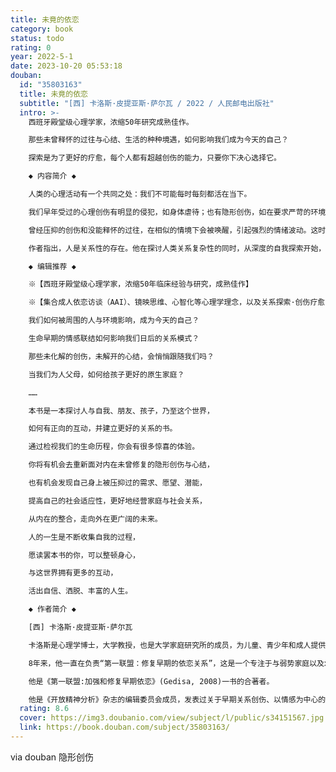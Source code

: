 ```yaml
---
title: 未竟的依恋
category: book
status: todo
rating: 0
year: 2022-5-1
date: 2023-10-20 05:53:18
douban:
  id: "35803163"
  title: 未竟的依恋
  subtitle: "[西] 卡洛斯·皮提亚斯·萨尔瓦 / 2022 / 人民邮电出版社"
  intro: >-
    西班牙殿堂级心理学家，浓缩50年研究成熟佳作。

    那些未曾释怀的过往与心结、生活的种种境遇，如何影响我们成为今天的自己？

    探索是为了更好的疗愈，每个人都有超越创伤的能力，只要你下决心选择它。

    ◆ 内容简介 ◆

    人类的心理活动有一个共同之处：我们不可能每时每刻都活在当下。

    我们早年受过的心理创伤有明显的侵犯，如身体虐待；也有隐形创伤，如在要求严苛的环境中长大、毫无预料地被羞辱、一部分性格或需求被完全禁止、情绪被忽视，等等，在成长过程中重复发生并累积起来，逐渐摧毁我们的安全感和自尊心。

    曾经压抑的创伤和没能释怀的过往，在相似的情境下会被唤醒，引起强烈的情绪波动。这时我们的行为或话语，很容易伤到我们最亲近的人，包括我们的孩子。我们会不自觉地从受害者，变成加害者。

    作者指出，人是关系性的存在。他在探讨人类关系复杂性的同时，从深度的自我探索开始，修复内在的依恋模式，进而提高心智化的程度与认知自信，培养共情能力，让我们在当下与未来更好地经营关系。重要的是，你要相信，每个人都有疗愈自己的能力。

    ◆ 编辑推荐 ◆

    ※【西班牙殿堂级心理学家，浓缩50年临床经验与研究，成熟佳作】

    ※【集合成人依恋访谈（AAI）、镜映思维、心智化等心理学理念，以及关系探索·创伤疗愈·依恋修复·情感关怀·重建自信等议题】

    我们如何被周围的人与环境影响，成为今天的自己？

    生命早期的情感联结如何影响我们日后的关系模式？

    那些未化解的创伤，未解开的心结，会悄悄跟随我们吗？

    当我们为人父母，如何给孩子更好的原生家庭？

    ……

    本书是一本探讨人与自我、朋友、孩子，乃至这个世界，

    如何有正向的互动，并建立更好的关系的书。

    通过检视我们的生命历程，你会有很多惊喜的体验。

    你将有机会去重新面对内在未曾修复的隐形创伤与心结，

    也有机会发现自己身上被压抑过的需求、愿望、潜能，

    提高自己的社会适应性，更好地经营家庭与社会关系，

    从内在的整合，走向外在更广阔的未来。

    人的一生是不断收集自我的过程，

    愿读罢本书的你，可以整顿身心，

    与这世界拥有更多的互动，

    活出自信、洒脱、丰富的人生。

    ◆ 作者简介 ◆

    [西] 卡洛斯·皮提亚斯·萨尔瓦

    卡洛斯是心理学博士，大学教授，也是大学家庭研究所的成员，为儿童、青少年和成人提供私人心理治疗。

    8年来，他一直在负责“第一联盟：修复早期的依恋关系”，这是一个专注于与弱势家庭以及幼儿园和学前学校建立联系的干预项目。

    他是《第一联盟:加强和修复早期依恋》(Gedisa, 2008)一书的合著者。

    他是《开放精神分析》杂志的编辑委员会成员，发表过关于早期关系创伤、以情感为中心的心理治疗、与家长团体的治疗工作，或在风险条件下养育子女的知识性和研究性文章。
  rating: 8.6
  cover: https://img3.doubanio.com/view/subject/l/public/s34151567.jpg
  link: https://book.douban.com/subject/35803163/
---
```


via douban 隐形创伤